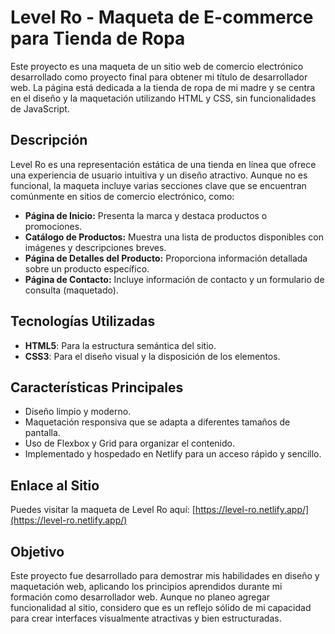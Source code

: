 # Level Ro - Maqueta de E-commerce para Tienda de Ropa

Este proyecto es una maqueta de un sitio web de comercio electrónico desarrollado como proyecto final para obtener mi título de desarrollador web. La página está dedicada a la tienda de ropa de mi madre y se centra en el diseño y la maquetación utilizando HTML y CSS, sin funcionalidades de JavaScript.

## Descripción

Level Ro es una representación estática de una tienda en línea que ofrece una experiencia de usuario intuitiva y un diseño atractivo. Aunque no es funcional, la maqueta incluye varias secciones clave que se encuentran comúnmente en sitios de comercio electrónico, como:

- **Página de Inicio:** Presenta la marca y destaca productos o promociones.
- **Catálogo de Productos:** Muestra una lista de productos disponibles con imágenes y descripciones breves.
- **Página de Detalles del Producto:** Proporciona información detallada sobre un producto específico.
- **Página de Contacto:** Incluye información de contacto y un formulario de consulta (maquetado).

## Tecnologías Utilizadas

- **HTML5**: Para la estructura semántica del sitio.
- **CSS3**: Para el diseño visual y la disposición de los elementos.

## Características Principales

- Diseño limpio y moderno.
- Maquetación responsiva que se adapta a diferentes tamaños de pantalla.
- Uso de Flexbox y Grid para organizar el contenido.
- Implementado y hospedado en Netlify para un acceso rápido y sencillo.

## Enlace al Sitio

Puedes visitar la maqueta de Level Ro aquí: [https://level-ro.netlify.app/](https://level-ro.netlify.app/)

## Objetivo

Este proyecto fue desarrollado para demostrar mis habilidades en diseño y maquetación web, aplicando los principios aprendidos durante mi formación como desarrollador web. Aunque no planeo agregar funcionalidad al sitio, considero que es un reflejo sólido de mi capacidad para crear interfaces visualmente atractivas y bien estructuradas.
